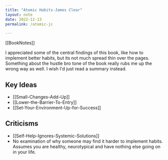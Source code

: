 ```yaml
---
title: "Atomic Habits-James Clear"
layout: note
date: 2022-12-13
permalink: /atomic-jc

---
```


[[BookNotes]]

I appreciated some of the central findings of this book, like how to implement better habits, but its not much spread thin over the pages. Something about the hustle bro tone of the book really rubs me up the wrong way as well. I wish I'd just read a summary instead.

## Key Ideas

 * [[Small-Changes-Add-Up]]
 * [[Lower-the-Barrier-To-Entry]]
 * [[Set-Your-Environment-Up-for-Success]]


## Criticisms
 
-  [[Self-Help-Ignores-Systemic-Solutions]]
- No examination of why someone may find it harder to implement habits. Assumes you are healthy, neurotypical and have nothing else going on in your life. 